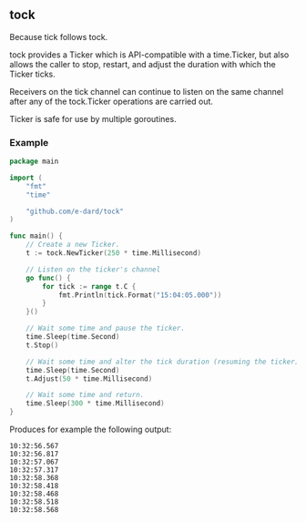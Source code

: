 ## tock

Because tick follows tock.

tock provides a Ticker which is API-compatible with a time.Ticker, but also allows the caller to stop, restart, and adjust the duration with which the Ticker ticks.

Receivers on the tick channel can continue to listen on the same channel after any of the tock.Ticker operations are carried out.

Ticker is safe for use by multiple goroutines.

### Example

```go
package main

import (
	"fmt"
	"time"

	"github.com/e-dard/tock"
)

func main() {
	// Create a new Ticker.
	t := tock.NewTicker(250 * time.Millisecond)

	// Listen on the ticker's channel
	go func() {
		for tick := range t.C {
			fmt.Println(tick.Format("15:04:05.000"))
		}
	}()

	// Wait some time and pause the ticker.
	time.Sleep(time.Second)
	t.Stop()

	// Wait some time and alter the tick duration (resuming the ticker).
	time.Sleep(time.Second)
	t.Adjust(50 * time.Millisecond)

	// Wait some time and return.
	time.Sleep(300 * time.Millisecond)
}
```

Produces for example the following output:

```
10:32:56.567
10:32:56.817
10:32:57.067
10:32:57.317
10:32:58.368
10:32:58.418
10:32:58.468
10:32:58.518
10:32:58.568
```
